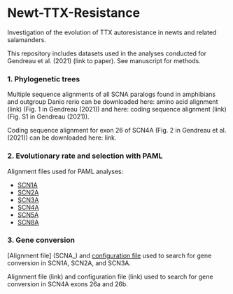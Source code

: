 # Newt-TTX-Resistance
Investigation of the evolution of TTX autoresistance in newts and related salamanders.


This repository includes datasets used in the analyses conducted for Gendreau et al. (2021) (link to paper). See manuscript for methods.




### 1. Phylogenetic trees

Multiple sequence alignments of all SCNA paralogs found in amphibians and outgroup Danio rerio can be downloaded here: amino acid alignment (link) (Fig. 1 in Gendreau (2021)) and here: coding sequence alignment (link) (Fig. S1 in Gendreau (2021)).

Coding sequence alignment for exon 26 of SCN4A (Fig. 2 in Gendreau et al. (2021)) can be downloaded here: link.


### 2. Evolutionary rate and selection with PAML

Alignment files used for PAML analyses:
* [SCN1A](SCN1A_CDS_alignment.fasta)
* [SCN2A](SCN2A_CDS_alignment.fasta)
* [SCN3A](SCN3A_CDS_alignment.fasta)
* [SCN4A](SCN4A_CDS_alignment.fasta)
* [SCN5A](SCN5A_CDS_alignment.fasta)
* [SCN8A](SCN8A_CDS_alignment.fasta)


### 3. Gene conversion

[Alignment file] (SCNA_) and [configuration file](Geneconv_config_SCN1A-2A-3A.cfg) used to search for gene conversion in SCN1A, SCN2A, and SCN3A.

Alignment file (link) and configuration file (link) used to search for gene conversion in SCN4A exons 26a and 26b.


